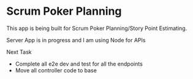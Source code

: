 # Scrum Poker Planning

This app is being built for Scrum Poker Planning/Story Point Estimating.

Server App is in progress and I am using Node for APIs

Next Task
- Complete all e2e dev and test for all the endpoints
- Move all controller code to base
